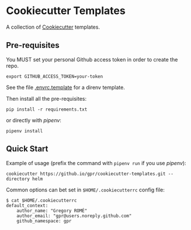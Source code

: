 # Cookiecutter Templates

A collection of [Cookiecutter](https://cookiecutter.readthedocs.io/en/latest/index.html)
templates.

## Pre-requisites

You MUST set your personal Github access token in order to create the repo.

```shell
export GITHUB_ACCESS_TOKEN=your-token
```

See the file [.envrc.template](/.envrc.template) for a direnv template.

Then install all the pre-requisites:

```shell
pip install -r requirements.txt
```

or directly with _pipenv_:

```shell
pipenv install
```

## Quick Start

Example of usage (prefix the command with `pipenv run` if you use _pipenv_):

```shell
cookiecutter https://github.io/gpr/cookiecutter-templates.git --directory helm
```

Common options can bet set in `$HOME/.cookiecutterrc` config file:

```console
$ cat $HOME/.cookiecutterrc
default_context:
    author_name: "Gregory ROMÉ"
    author_email: "gpr@users.noreply.github.com"
    github_namespace: gpr
```
